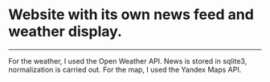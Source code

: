 <h1>Website with its own news feed and weather display.</h1>
<hr>
For the weather, I used the Open Weather API. News is stored in sqlite3, normalization is carried out. For the map, I used the Yandex Maps API.